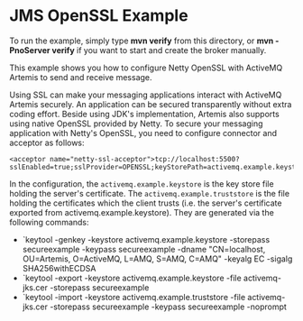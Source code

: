 # JMS OpenSSL Example

To run the example, simply type **mvn verify** from this directory, or **mvn -PnoServer verify** if you want to start and create the broker manually.

This example shows you how to configure Netty OpenSSL with ActiveMQ Artemis to send and receive message.

Using SSL can make your messaging applications interact with ActiveMQ Artemis securely. An application can be secured transparently without extra coding effort.
Beside using JDK's implementation, Artemis also supports using native OpenSSL provided by Netty.
To secure your messaging application with Netty's OpenSSL, you need to configure connector and acceptor as follows:

    <acceptor name="netty-ssl-acceptor">tcp://localhost:5500?sslEnabled=true;sslProvider=OPENSSL;keyStorePath=activemq.example.keystore;keyStorePassword=secureexample</acceptor>

In the configuration, the `activemq.example.keystore` is the key store file holding the server's certificate. The `activemq.example.truststore` is the file holding the certificates which the client trusts (i.e. the server's certificate exported from activemq.example.keystore). They are generated via the following commands:

* `keytool -genkey -keystore activemq.example.keystore -storepass secureexample -keypass secureexample -dname "CN=localhost, OU=Artemis, O=ActiveMQ, L=AMQ, S=AMQ, C=AMQ" -keyalg EC -sigalg SHA256withECDSA
* `keytool -export -keystore activemq.example.keystore -file activemq-jks.cer -storepass secureexample
* `keytool -import -keystore activemq.example.truststore -file activemq-jks.cer -storepass secureexample -keypass secureexample -noprompt
